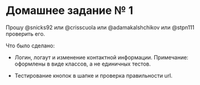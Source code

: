 # Домашнее задание № 1

Прошу @snicks92 или @crisscuola или @adamakalshchikov или @stpn111 проверить его.

Что было сделано:

* Логин, логаут и изменение контактной информации. Примечание: оформлены в виде классов, а не единичных тестов.

* Тестирование кнопок в шапке и проверка правильности url.
